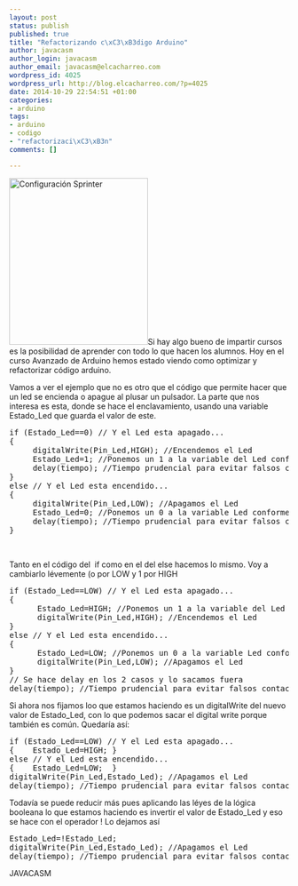 ```yaml
--- 
layout: post
status: publish
published: true
title: "Refactorizando c\xC3\xB3digo Arduino"
author: javacasm
author_login: javacasm
author_email: javacasm@elcacharreo.com
wordpress_id: 4025
wordpress_url: http://blog.elcacharreo.com/?p=4025
date: 2014-10-29 22:54:51 +01:00
categories: 
- arduino
tags: 
- arduino
- codigo
- "refactorizaci\xC3\xB3n"
comments: []

---
```

<a href="http://blog.elcacharreo.com/wp-content/uploads/2013/10/Configuración-Sprinter.png"><img class="alignleft wp-image-916 size-medium" src="http://blog.elcacharreo.com/wp-content/uploads/2013/10/Configuración-Sprinter-250x300.png" alt="Configuración Sprinter" width="250" height="300" /></a>Si hay algo bueno de impartir cursos es la posibilidad de aprender con todo lo que hacen los alumnos. Hoy en el curso Avanzado de Arduino hemos estado viendo como optimizar y refactorizar código arduino.

Vamos a ver el ejemplo que no es otro que el código que permite hacer que un led se encienda o apague al plusar un pulsador. La parte que nos interesa es esta, donde se hace el enclavamiento, usando una variable Estado_Led que guarda el valor de este.

<pre>if (Estado_Led==0) // Y el Led esta apagado...
{
     digitalWrite(Pin_Led,HIGH); //Encendemos el Led
     Estado_Led=1; //Ponemos un 1 a la variable del Led conforme está encendido
     delay(tiempo); //Tiempo prudencial para evitar falsos contactos o lectoras del pulsador
}
else // Y el Led esta encendido...
{
     digitalWrite(Pin_Led,LOW); //Apagamos el Led
     Estado_Led=0; //Ponemos un 0 a la variable Led conforme esta apagado
     delay(tiempo); //Tiempo prudencial para evitar falsos contactos o lectoras del pulsador
}</pre>

&nbsp;

Tanto en el código del  if como en el del else hacemos lo mismo. Voy a cambiarlo lévemente (o por LOW y 1 por HIGH

<pre>if (Estado_Led==LOW) // Y el Led esta apagado...
{
      Estado_Led=HIGH; //Ponemos un 1 a la variable del Led conforme está encendido
      digitalWrite(Pin_Led,HIGH); //Encendemos el Led
}
else // Y el Led esta encendido...
{
      Estado_Led=LOW; //Ponemos un 0 a la variable Led conforme esta apagado
      digitalWrite(Pin_Led,LOW); //Apagamos el Led
}
// Se hace delay en los 2 casos y lo sacamos fuera
delay(tiempo); //Tiempo prudencial para evitar falsos contactos o lectoras del pulsador
</pre>

Si ahora nos fijamos loo que estamos haciendo es un digitalWrite del nuevo valor de Estado_Led, con lo que podemos sacar el digital write porque también es común.
Quedaría así:

<pre>if (Estado_Led==LOW) // Y el Led esta apagado...
{    Estado_Led=HIGH; }
else // Y el Led esta encendido...
{    Estado_Led=LOW;  }
digitalWrite(Pin_Led,Estado_Led); //Apagamos el Led
delay(tiempo); //Tiempo prudencial para evitar falsos contactos o lectoras del pulsador
</pre>

Todavía se puede reducir más pues aplicando las léyes de la lógica booleana lo que estamos haciendo es invertir el valor de Estado_Led y eso se hace con el operador !
Lo dejamos así

<pre>Estado_Led=!Estado_Led;
digitalWrite(Pin_Led,Estado_Led); //Apagamos el Led
delay(tiempo); //Tiempo prudencial para evitar falsos contactos o lectoras del pulsador
</pre>

JAVACASM
